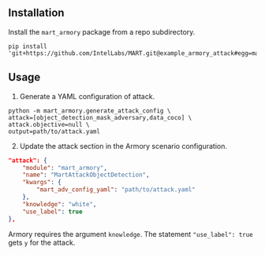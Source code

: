 ## Installation

Install the `mart_armory` package from a repo subdirectory.

```shell
pip install 'git+https://github.com/IntelLabs/MART.git@example_armory_attack#egg=mart_armory&subdirectory=examples/mart_armory'
```

## Usage

1. Generate a YAML configuration of attack.

```shell
python -m mart_armory.generate_attack_config \
attack=[object_detection_mask_adversary,data_coco] \
attack.objective=null \
output=path/to/attack.yaml
```

2. Update the attack section in the Armory scenario configuration.

```json
"attack": {
    "module": "mart_armory",
    "name": "MartAttackObjectDetection",
    "kwargs": {
        "mart_adv_config_yaml": "path/to/attack.yaml"
    },
    "knowledge": "white",
    "use_label": true
},
```

Armory requires the argument `knowledge`. The statement `"use_label": true` gets `y` for the attack.
